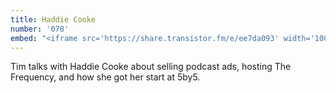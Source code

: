 ```yaml
---
title: Haddie Cooke
number: '078'
embed: "<iframe src='https://share.transistor.fm/e/ee7da093' width='100%' height='180' frameborder='0' scrolling='no' seamless='true'></iframe>"
---
```

Tim talks with Haddie Cooke about selling podcast ads, hosting The Frequency, and how she got her start at 5by5.
